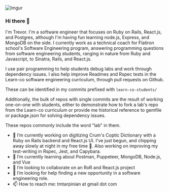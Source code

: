 ![Imgur](https://i.imgur.com/uCdcLVg.jpg)

### Hi there 👋
I'm Trevor. I'm a software engineer that focuses on Ruby on Rails, React.js, and Postgres, although I'm having fun learning node.js, Express, and MongoDB on the side. I currently work as a technical coach for Flatiron school's Software Engineering program, answering programming questions from software engineering students, ranging in nature from Ruby and Javascript, to Sinatra, Rails, and React.js.

I use pair programming to help students debug labs and work through dependency issues. I also help improve Readmes and Rspec tests in the Learn-co software engineering curriculum, through pull requests on Github.

These can be identified in my commits prefixed with `learn-co-students/`

Additionally, the bulk of repos with single commits are the result of working one-on-one with students, either to demonstrate how to fork a lab's repo from the Learn-co curriculum or provide me historical reference to gemfile or package.json for solving dependency issues.

These repos commonly include the word "lab" in them.

- 🔭  I’m currently working on digitizing Crum's Coptic Dictionary with a Ruby on Rails backend and React.js UI. I've just begun, and chipping away slowly at night in my free time 🙂. Also working on improving my test-writing in Rspec, Jest, and Capybara.
- 🌱  I’m currently learning about Postman, Puppeteer, MongoDB, Node.js, and Vue
- 👯  I’m looking to collaborate on an RoR and React.js project
- 🤔  I’m looking for help finding a new opportunity in a software engineering role.
- 📫  How to reach me: tmtarpinian at gmail dot com

<!--
**tmtarpinian/tmtarpinian** is a ✨ _special_ ✨ repository because its `README.md` (this file) appears on your GitHub profile.

Here are some ideas to get you started:

- 🔭 I’m currently working on ...
- 🌱 I’m currently learning ...
- 👯 I’m looking to collaborate on ...
- 🤔 I’m looking for help with ...
- 💬 Ask me about ...
- 📫 How to reach me: ...
- 😄 Pronouns: ...
- ⚡ Fun fact: ...
-->
